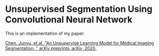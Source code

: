 # Unsupervised Segmentation Using Convolutional Neural Network

This is an implementation of my paper:

<a href="https://arxiv.org/abs/2001.10155">Chen, Junyu, et al. "An Unsupervise Learning Model for Medical Imaging Segmentation. " arXiv preprints, arXiv, 2020.</a>
